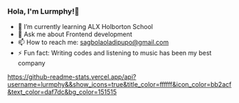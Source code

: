### Hola, I'm Lurmphy!👋


- 🌱 I’m currently learning ALX Holborton School
- 💬 Ask me about Frontend development
- 📫 How to reach me: sagbolaoladipupo@gmail.com
- ⚡ Fun fact: Writing codes and listening to music has been my best company

https://github-readme-stats.vercel.app/api?username=lurmphy&&show_icons=true&title_color=ffffff&icon_color=bb2acf&text_color=daf7dc&bg_color=151515
